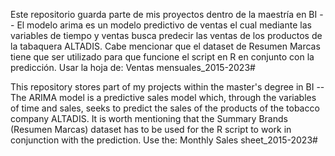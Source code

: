 Este repositorio guarda parte de mis proyectos dentro de la maestría en BI
-- El modelo arima es un modelo predictivo de ventas el cual mediante las variables de tiempo y ventas busca predecir las ventas de los productos de la tabaquera ALTADIS. Cabe mencionar que el dataset de Resumen 
Marcas tiene que ser utilizado para que funcione el script en R en conjunto con la predicción. Usar la hoja de: Ventas mensuales_2015-2023#


This repository stores part of my projects within the master's degree in BI
-- The ARIMA model is a predictive sales model which, through the variables of time and sales, seeks to predict the sales of the products of the tobacco company ALTADIS. It is worth mentioning that the Summary
Brands (Resumen Marcas) dataset has to be used for the R script to work in conjunction with the prediction. Use the: Monthly Sales sheet_2015-2023#
